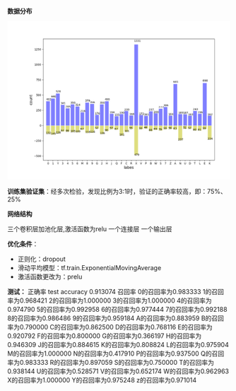 **数据分布**

![image](Figure_1.png)

**训练集验证集**：经多次检验，发现比例为3:1时，验证的正确率较高，即：75%、25%

**网络结构**

三个卷积层加池化层,激活函数为relu 一个连接层 一个输出层 

   **优化条件**：
   * 正则化：dropout
   * 滑动平均模型：tf.train.ExponentialMovingAverage
   * 激活函数更改为：prelu

**测试：**  正确率  test accuracy 0.913074
           召回率  0的召回率为0.983333
                  1的召回率为0.968421
                  2的召回率为1.000000
                  3的召回率为1.000000
                  4的召回率为0.974790
                  5的召回率为0.992958
                  6的召回率为0.977444
                  7的召回率为0.992188
                  8的召回率为0.986486
                  9的召回率为0.959184
                  A的召回率为0.883959
                  B的召回率为0.790000
                  C的召回率为0.862500
                  D的召回率为0.768116
                  E的召回率为0.920792
                  F的召回率为0.800000
                  G的召回率为0.366197
                  H的召回率为0.946309
                  J的召回率为0.884615
                  K的召回率为0.808824
                  L的召回率为0.975904
                  M的召回率为1.000000
                  N的召回率为0.417910
                  P的召回率为0.937500
                  Q的召回率为0.983333
                  R的召回率为0.897059
                  S的召回率为0.750000
                  T的召回率为0.938144
                  U的召回率为0.528571
                  V的召回率为0.652174
                  W的召回率为0.962963
                  X的召回率为1.000000
                  Y的召回率为0.975248
                  z的召回率为0.971014
